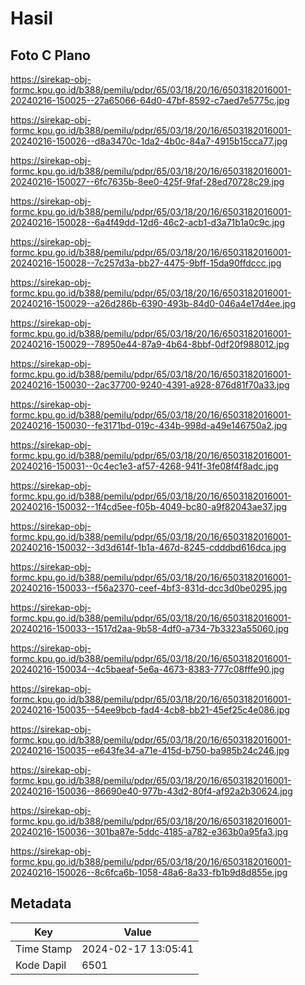 # Hasil

## Foto C Plano

https://sirekap-obj-formc.kpu.go.id/b388/pemilu/pdpr/65/03/18/20/16/6503182016001-20240216-150025--27a65066-64d0-47bf-8592-c7aed7e5775c.jpg

https://sirekap-obj-formc.kpu.go.id/b388/pemilu/pdpr/65/03/18/20/16/6503182016001-20240216-150026--d8a3470c-1da2-4b0c-84a7-4915b15cca77.jpg

https://sirekap-obj-formc.kpu.go.id/b388/pemilu/pdpr/65/03/18/20/16/6503182016001-20240216-150027--6fc7635b-8ee0-425f-9faf-28ed70728c29.jpg

https://sirekap-obj-formc.kpu.go.id/b388/pemilu/pdpr/65/03/18/20/16/6503182016001-20240216-150028--6a4f49dd-12d6-46c2-acb1-d3a71b1a0c9c.jpg

https://sirekap-obj-formc.kpu.go.id/b388/pemilu/pdpr/65/03/18/20/16/6503182016001-20240216-150028--7c257d3a-bb27-4475-9bff-15da90ffdccc.jpg

https://sirekap-obj-formc.kpu.go.id/b388/pemilu/pdpr/65/03/18/20/16/6503182016001-20240216-150029--a26d286b-6390-493b-84d0-046a4e17d4ee.jpg

https://sirekap-obj-formc.kpu.go.id/b388/pemilu/pdpr/65/03/18/20/16/6503182016001-20240216-150029--78950e44-87a9-4b64-8bbf-0df20f988012.jpg

https://sirekap-obj-formc.kpu.go.id/b388/pemilu/pdpr/65/03/18/20/16/6503182016001-20240216-150030--2ac37700-9240-4391-a928-876d81f70a33.jpg

https://sirekap-obj-formc.kpu.go.id/b388/pemilu/pdpr/65/03/18/20/16/6503182016001-20240216-150030--fe3171bd-019c-434b-998d-a49e146750a2.jpg

https://sirekap-obj-formc.kpu.go.id/b388/pemilu/pdpr/65/03/18/20/16/6503182016001-20240216-150031--0c4ec1e3-af57-4268-941f-3fe08f4f8adc.jpg

https://sirekap-obj-formc.kpu.go.id/b388/pemilu/pdpr/65/03/18/20/16/6503182016001-20240216-150032--1f4cd5ee-f05b-4049-bc80-a9f82043ae37.jpg

https://sirekap-obj-formc.kpu.go.id/b388/pemilu/pdpr/65/03/18/20/16/6503182016001-20240216-150032--3d3d614f-1b1a-467d-8245-cdddbd616dca.jpg

https://sirekap-obj-formc.kpu.go.id/b388/pemilu/pdpr/65/03/18/20/16/6503182016001-20240216-150033--f56a2370-ceef-4bf3-831d-dcc3d0be0295.jpg

https://sirekap-obj-formc.kpu.go.id/b388/pemilu/pdpr/65/03/18/20/16/6503182016001-20240216-150033--1517d2aa-9b58-4df0-a734-7b3323a55060.jpg

https://sirekap-obj-formc.kpu.go.id/b388/pemilu/pdpr/65/03/18/20/16/6503182016001-20240216-150034--4c5baeaf-5e6a-4673-8383-777c08fffe90.jpg

https://sirekap-obj-formc.kpu.go.id/b388/pemilu/pdpr/65/03/18/20/16/6503182016001-20240216-150035--54ee9bcb-fad4-4cb8-bb21-45ef25c4e086.jpg

https://sirekap-obj-formc.kpu.go.id/b388/pemilu/pdpr/65/03/18/20/16/6503182016001-20240216-150035--e643fe34-a71e-415d-b750-ba985b24c246.jpg

https://sirekap-obj-formc.kpu.go.id/b388/pemilu/pdpr/65/03/18/20/16/6503182016001-20240216-150036--86690e40-977b-43d2-80f4-af92a2b30624.jpg

https://sirekap-obj-formc.kpu.go.id/b388/pemilu/pdpr/65/03/18/20/16/6503182016001-20240216-150036--301ba87e-5ddc-4185-a782-e363b0a95fa3.jpg

https://sirekap-obj-formc.kpu.go.id/b388/pemilu/pdpr/65/03/18/20/16/6503182016001-20240216-150026--8c6fca6b-1058-48a6-8a33-fb1b9d8d855e.jpg


## Metadata

| Key        | Value               |
| ---------- | ------------------- |
| Time Stamp | 2024-02-17 13:05:41 |
| Kode Dapil | 6501                |



